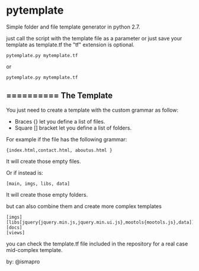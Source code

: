 pytemplate
==========

Simple folder and file template generator in python 2.7.

just call the script with the template file as a parameter or just save your template as template.tf the "tf" extension is optional.

```
pytemplate.py mytemplate.tf
```
or 
```
pytemplate.py mytemplate.tf
```

==========
The Template
------------

You just need to create a template with the custom grammar as follow:

* Braces {} let you define a list of files.
* Square [] bracket let you define a list of folders.

For example if the file has the following grammar:
```
{index.html,contact.html, aboutus.html }
```
It will create those empty files.

Or if instead is:
```
[main, imgs, libs, data]
```
It will create those empty folders.

but can also combine them and create more complex templates
```
[imgs]
[libs[jquery{jquery.min.js,jquery.min.ui.js},mootols{mootols.js},data]]
[docs]
[views]
```

you can check the template.tf file included in the repository for a real case mid-complex template.

by: @ismapro
